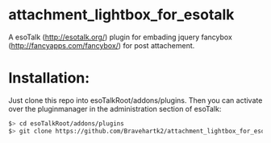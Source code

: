 attachment_lightbox_for_esotalk
===============================

A esoTalk (http://esotalk.org/) plugin for embading jquery fancybox (http://fancyapps.com/fancybox/) for post attachement.


Installation:
=================
Just clone this repo into esoTalkRoot/addons/plugins. Then you can activate over the pluginmanager in the administration section of esoTalk:

~~~bash
$> cd esoTalkRoot/addons/plugins
$> git clone https://github.com/Bravehartk2/attachment_lightbox_for_esotalk
~~~
